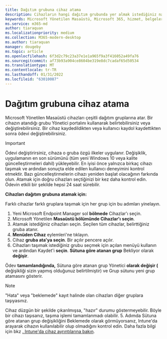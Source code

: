 ```yaml
---
title: Dağıtım grubuna cihaz atama
description: Cihazların hangi dağıtım grubunda yer almak istediğiniz nasıl belirtebilirsiniz?
keywords: Microsoft Yönetilen Masaüstü, Microsoft 365, hizmet, belgeler
ms.service: m365-md
author: tiaraquan
ms.localizationpriority: medium
ms.collection: M365-modern-desktop
ms.author: tiaraquan
manager: dougeby
ms.topic: article
ms.openlocfilehash: 6f3d2c79c23a37e1e1a965f9a3f416052a49fa76
ms.sourcegitcommit: af73b93a904ce8604be319e8dc7cadaf65d50534
ms.translationtype: MT
ms.contentlocale: tr-TR
ms.lasthandoff: 01/31/2022
ms.locfileid: "63010087"
---
```

# <a name="assign-devices-to-a-deployment-group"></a>Dağıtım grubuna cihaz atama

Microsoft Yönetilen Masaüstü cihazları çeşitli dağıtım gruplarına atar. Bir cihazın atandığı grubu Yönetici portalını kullanarak belirtebilirsiniz veya değiştirebilirsiniz. Bir cihaz kaydedildikten veya kullanıcı kaydol kaydettikten sonra ödevi değiştirebilirsiniz.

> [!IMPORTANT]
> Ödevi değiştirirsiniz, cihaza o gruba özgü ilkeler uygulanır. Değişiklik, uygulamanın en son sürümünü (tüm yeni Windows 10 veya kalite güncelleştirmeleri dahil) yükleyebilir. En iyisi önce yalnızca birkaç cihazı taşımak ve ardından sonuçta elde edilen kullanıcı deneyimini kontrol etmektir. Bazı güncelleştirmelerin cihazı yeniden başlat olacağının farkında olun. Atamak için doğru cihazları seçtiğinizi bir kez daha kontrol edin. Ödevin etkili bir şekilde hepsi 24 saat sürebilir.

**Cihazları dağıtım grubuna atamak için:**

Farklı cihazlar farklı gruplara taşımak için her grup için bu adımları yinelayın.

1. Yeni Microsoft Endpoint Manager sol **bölmede** Cihazlar'ı seçin.
1. Microsoft Yönetilen **Masaüstü bölümünde Cihazlar'ı** **seçin**.
1. Atamak istediğiniz cihazları seçin. Seçilen tüm cihazlar, belirttiğiniz gruba atanır.
1. **Menüden Cihaz** eylemleri'ne tıklayın.
1. Cihaz **gruba ata'ya seçin**. Bir açılır pencere açılır.
1. Cihazları taşımak istediğiniz grubu seçmek için açılan menüyü kullanın ve ardından Kaydet'i **seçin**. **Sütuna göre atanan grup** Bekliyor olarak **değişir**.

Ödev **tamamlandığında,** Sütuna göre atanan grup Yönetici **olarak değişir (** değişikliği sizin yapmış olduğunuz belirtilmiştir) ve Grup sütunu yeni grup atamasını gösterir.

> [!NOTE]
> "Hata" veya "beklemede" kayıt halinde olan cihazları diğer gruplara taşıyasınız.
>
>Cihaz düzgün bir şekilde çıkarılmışsa, "hazır" durumu göstermeyebilir. Böyle bir cihazı taşısanız, taşıma işlemi tamamlanmadı olabilir. 5. Adımda Sütuna göre  atanan grup değişikliğini Beklemede olarak  görmüyorsanız, Intune'da arayarak cihazın kullanılabilir olup olmadığını kontrol edin. Daha fazla bilgi için bkz [. Intune'da cihaz ayrıntılarına bakın](/mem/intune/remote-actions/device-inventory).
